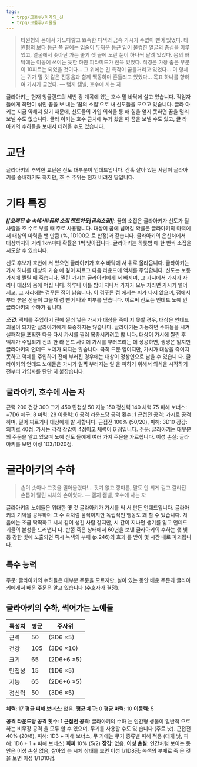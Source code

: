 ```yaml
---
tags:
  - trpg/크툴루/이계의_신
  - trpg/크툴루/괴물들
---
```

>타원형의 몸에서 가느다랗고 뾰족한 다색의 금속 가시가 수없이 뻗어 있었다. 타원형의 보다 둥근 쪽 끝에는 입술이 두꺼운 둥근 입이 물컹한 얼굴의 중심을 이루었고, 얼굴에서 솟아난 가는 줄기 셋 끝에 노란 눈이 하나씩 달려 있었다. 몸의 바닥에는 이동에 쓰이는 듯한 하얀 피라미드가 잔뜩 있었다. 직경은 가장 좁은 부분이 10피트는 되었을 것이다... 그 위에는 긴 촉각이 꿈틀거리고 있었다... 이 형체는 귀가 멀 것 같은 진동음과 함께 맥동하며 흔들리고 있었다... 목표 하나를 향하여 가시가 굳었다. 
>— 램지 캠벨, 호수에 사는 자

글라아키는 현재 잉글랜드의 세번 강 계곡에 있는 호수 밑 바닥에 살고 있습니다. 적임자들에게 최면이 섞인 꿈을 보 내는 ‘꿈의 소집’으로 새 신도들을 모으고 있습니다. 글라 아키는 지금 약해져 있기 때문에, 신도들의 가입 의식을 통 해 힘을 얻지 못하면 꿈을 멀리 보낼 수도 없습니다. 글라 아키는 호수 근처에 누가 왔을 때 꿈을 보낼 수도 있고, 글 라아키의 수하들을 보내서 데려올 수도 있습니다.
# 교단
글라아키의 추악한 교단은 신도 대부분이 언데드입니다. 간혹 살아 있는 사람이 글라아키를 숭배하기도 하지만, 호 수 주위는 현재 버려진 땅입니다.
# 기타 특징
***[[오래된 숲 속에서#꿈의 소집 핸드아웃|꿈의소집]]***: 꿈의 소집은 글라아키가 신도가 될 사람을 호 수로 부를 때 주로 사용합니다. 대상이 꿈에 넘어갈 확률은 글라아키의 마력에서 대상의 마력을 뺀 만큼 (%, 1D100으 로 판정)과 같습니다. 글라아키의 은신처에서 대상까지의 거리 1km마다 확률은 1씩 낮아집니다. 글라아키는 하룻밤 에 한 번씩 소집을 시도할 수 있습니다.

신도 후보가 호반에 서 있으면 글라아키가 호수 바닥에 서 위로 올라옵니다. 글라아키는 가시 하나를 대상의 가슴 에 깊이 찌르고 다음 라운드에 액체를 주입합니다. 신도는 보통 가시에 찔릴 때 죽습니다. 찔린 가시는 글라아키에게 서 빠지며, 그 가시에서 가지가 자라나 대상의 몸에 퍼집 니다. 하루나 이틀 밤이 지나서 가지가 모두 자라면 가시가 떨어지고, 그 자리에는 검푸른 점이 남습니다. 이 검푸른 점 에서는 피가 나지 않으며, 점에서부터 붉은 선들이 그물처 럼 뻗어 나와 피부를 덮습니다. 이로써 신도는 언데드 노예 인 글라아키의 수하가 됩니다. 

***조건***: 액체를 주입하기 전에 찔러 넣은 가시가 대상을 죽이 지 못할 경우, 대상은 언데드 괴물이 되지만 글라아키에게 복종하지는 않습니다. 글라아키는 가능하면 수하들을 시켜 실패작을 포획한 다음 다시 가시를 찔러 복종시키려고 합 니다. 대상이 가시에 찔린 후 액체가 주입되기 전의 한 라 운드 사이에 가시를 부러뜨리는 데 성공하면, 생명은 잃지만 글라아키의 언데드 노예가 되지는 않습니다. 극히 드문 일이지만, 가시가 대상을 죽이지 못하고 액체를 주입하기 전에 부러진 경우에는 대상이 정상인으로 남을 수 있습니 다. 글라아키의 언데드 노예들은 가시가 일찍 부러지는 일 을 피하기 위해서 의식을 시작하기 전부터 가입자를 단단 히 붙잡습니다.
## 글라아키, 호수에 사는 자 
근력 200 건강 300 크기 450 민첩성 50 지능 150 정신력 140 체력 75 
피해 보너스: +7D6 체구: 8 마력: 28 이동력: 6 
공격 
라운드당 공격 횟수: 1 근접전 공격: 가시로 공격하며, 밀어 찌르거나 대상에게 발 사합니다. 근접전 100% (50/20), 피해: 3D10 장갑: 외피로 40점. 가시는 각각 장갑이 4점이고 체력이 6 점입니다. 
주문: 글라아키는 대부분의 주문을 알고 있으며 노예 신도 들에게 여러 가지 주문을 가르칩니다.
이성 손실: 글라아키를 보면 이성 1D3/1D20점.
# 글라아키의 수하
>손이 솟아나 그것을 밀어올렸다!... 핏기 없고 깡마른, 말도 안 되게 길고 갈라진 손톱이 달린 시체의 손이었다. 
>— 램지 캠벨, 호수에 사는 자

글라아키의 노예들은 위대한 옛 것 글라아키가 가시를 써 서 만든 언데드입니다. 글라아키의 기억을 공유하며 그 수 족처럼 움직이지만 독립적인 행동도 꽤 할 수 있습니다.
처음에는 조금 딱딱하고 시체 같이 생긴 사람 같지만, 시 간이 지나면 생기를 잃고 언데드 괴물의 본성을 드러냅니 다. 반쯤 죽은 상태에서 60년을 보낸 글라아키의 수하는 햇 빛 등 강한 빛에 노출되면 즉시 녹색의 부패 (p.246)의 효과 를 받아 몇 시간 내로 파괴됩니다.
## 특수 능력
주문: 글라아키의 수하들은 대부분 주문을 모르지만, 살아 있는 동안 배운 주문과 글라아키에게서 배운 주문은 알고 있습니다 (수호자가 결정).
## 글라아키의 수하, 썩어가는 노예들

| 특성치 | 평균  | 주사위        |
| --- | --- | ---------- |
| 근력  | 50  | (3D6 ×5)   |
| 건강  | 105 | (3D6 ×10)  |
| 크기  | 65  | (2D6+6 ×5) |
| 민첩성 | 15  | (1D6 ×5)   |
| 지능  | 65  | (2D6+6 ×5) |
| 정신력 | 50  | (3D6 ×5)   |
**체력**: 17 
**평균 피해 보너스**: 없음. 
**평균 체구**: 0 
**평균 마력**: 10 
**이동력**: 5

**공격**
**라운드당 공격 횟수**: 1 
**근접전 공격**: 글라아키의 수하 는 인간형 생물이 일반적 으로 하는 비무장 공격 을 모두 할 수 있으며, 무기를 사용할 수도 있 습니다 (주로 낫). 
근접전 40% (20/8), 피해: 1D3 + 피해 보너스, 무 기에는 무기 종류별 피해 적용 (대개 낫, 피해: 1D6 + 1 + 피해 보너스) 
**회피** 10% (5/2) 
**장갑**: 없음. 
**이성 손실**: 인간처럼 보이는 동안은 이성 손실 없음, 살아있 는 시체 상태를 보면 이성 1/1D8점; 녹색의 부패로 죽 은 것을 보면 이성 1/1D10점.